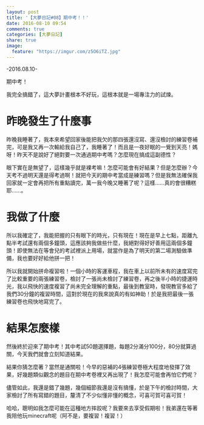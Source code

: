 ```yaml
---
layout: post
title: '【大夢日記#08】期中考！！'
date: 2016-08-10 09:54
comments: true
categories: [大夢日記]
share: true
image:
  feature: "https://imgur.com/z5O6iTZ.jpg"
---
```


-2016.08.10-

期中考！

我完全搞錯了，這大夢計畫根本不好玩，這根本就是一場專注力的試煉。

<!-- more -->

# 昨晚發生了什麼事

昨晚我睡著了，我本來希望回家後能把我欠的那四張還沒寫、還沒檢討的練習卷補完，可是我又再一次輸給我自己了，我睡著了！而且是一夜好眠的一覺到天亮！媽呀！昨天不是說好了絕對要一次通過期中考嗎？怎麼現在搞成這副德性？

眼下實在是無望了，這樣幾乎就是裸考嘛！怎麼可能會有好結果？但是怎麼辦？今天考不過明天還是得考過啊！就把今天的期中考當成是練習嗎？但是我無法確保我回家就一定會再把所有重點讀完，萬一我今晚又睡著了呢？這樣......真的會很糟糕耶......。

# 我做了什麼

所以我確定了，我能把握的只有眼下的時光，只有現在！現在是早上七點，距離九點半考試還有兩個多鐘頭，這應該夠我做些什麼，我絕對得好好善用這兩個多鐘頭！即使無法在等會兒的考試裡派上用場，就當作是為了明天的第二場測驗做準備，我也要好好給他拼一把！

所以我就開始拼命複習啦！一個小時的客運車程，我在車上以前所未有的速度寫完了比較重要的兩張練習卷，檢討了一張尚未檢討了練習卷，再之後半小時的捷運時光，我以飛快的速度複習了尚未完全理解的重點，最後到教室時，發現教官多給了我們30分鐘的複習時間，這對於現在的我來說真的有如神助！於是我把最後一張練習卷也飛快地寫完了。

# 結果怎麼樣

然後終於迎來了期中考！其中考試50題選擇題，每題2分滿分100分，80分就算過關，今天我們就會立刻知道結果。

結果你猜怎麼著？當然是通關啦！今早的惡補的4張練習卷極大程度地發揮了效果，好幾題類似觀念的題目在期中考卷裡又再出現了！我怎麼可能會再怕它們呢？

儘管如此，我還是錯了幾題，幾個細節我還是沒有搞懂，於是下午的檢討時間，大家檢討了所有寫錯的題目，釐清了不少似懂非懂的概念，可喜可賀可喜可賀！

哈哈，聰明如我怎麼可能在這種地方摔跤呢？我要來去享受假期啦！我弟還在等著我陪他玩minecraft呢（阿不是，要複習！複習！）
